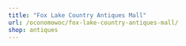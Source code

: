 ```yaml
---
title: "Fox Lake Country Antiques Mall"
url: /oconomowoc/fox-lake-country-antiques-mall/
shop: antiques
---
```

